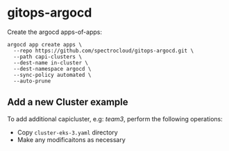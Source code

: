 # gitops-argocd

Create the argocd apps-of-apps:

```
argocd app create apps \
  --repo https://github.com/spectrocloud/gitops-argocd.git \
  --path capi-clusters \
  --dest-name in-cluster \
  --dest-namespace argocd \
  --sync-policy automated \
  --auto-prune
```

## Add a new Cluster example

To add additional capicluster, e.g: _team3_, perform the following operations:
- Copy `cluster-eks-3.yaml` directory
- Make any modificaitons as necessary

